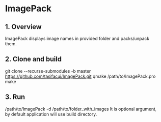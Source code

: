 # ImagePack

## 1.  Overview

ImagePack displays image names in provided folder and packs/unpack them.

## 2. Clone and build
git clone --recurse-submodules -b master https://github.com/tasifacuj/ImagePack.git
qmake /path/to/ImagePack.pro
make

## 3. Run
/path/to/ImagePack -d /path/to/folder_with_images
It is optional argument, by default application will use build directory.

